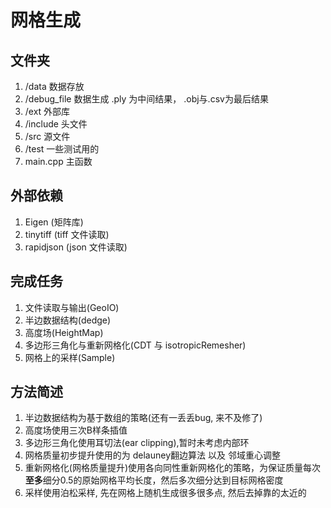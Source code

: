 # 网格生成

## 文件夹
1) /data 数据存放
2) /debug_file 数据生成
   .ply 为中间结果， .obj与.csv为最后结果 
3) /ext 外部库
4) /include 头文件
5) /src 源文件
5) /test 一些测试用的
6) main.cpp 主函数


## 外部依赖
1) Eigen (矩阵库)
2) tinytiff (tiff 文件读取)
3) rapidjson (json 文件读取)


## 完成任务
1) 文件读取与输出(GeoIO)
2) 半边数据结构(dedge)
3) 高度场(HeightMap)
4) 多边形三角化与重新网格化(CDT 与 isotropicRemesher)
5) 网格上的采样(Sample)

## 方法简述
1) 半边数据结构为基于数组的策略(还有一丢丢bug, 来不及修了)
2) 高度场使用三次B样条插值
3) 多边形三角化使用耳切法(ear clipping),暂时未考虑内部环
4) 网格质量初步提升使用的为 delauney翻边算法 以及 邻域重心调整
5) 重新网格化(网格质量提升)使用各向同性重新网格化的策略，为保证质量每次**至多**细分0.5的原始网格平均长度，然后多次细分达到目标网格密度
6) 采样使用泊松采样, 先在网格上随机生成很多很多点, 然后去掉靠的太近的


 
